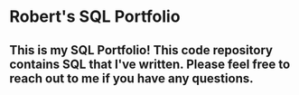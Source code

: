 # Robert's SQL Portfolio

## This is my SQL Portfolio! This code repository contains SQL that I've written. Please feel free to reach out to me if you have any questions.
